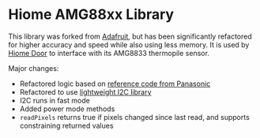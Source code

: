 # Hiome AMG88xx Library

This library was forked from [Adafruit](https://github.com/adafruit/Adafruit_AMG88xx), but has been significantly refactored for higher accuracy and speed while also using less memory. It is used by [Hiome Door](https://hiome.com) to interface with its AMG8833 thermopile sensor.

Major changes:
* Refactored logic based on [reference code from Panasonic](http://docplayer.net/54576058-C-source-code-for-general-use.html)
* Refactored to use [lightweight I2C library](https://github.com/rambo/I2C)
* I2C runs in fast mode
* Added power mode methods
* `readPixels` returns true if pixels changed since last read, and supports constraining returned values
